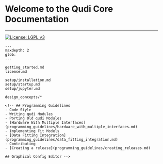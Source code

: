 # Welcome to the Qudi Core Documentation
----

[![License: LGPL v3](https://img.shields.io/badge/License-LGPL%20v3-blue.svg)](https://www.gnu.org/licenses/lgpl-3.0)

```{toctree}
---
maxdepth: 2
glob:
---

getting_started.md
license.md

setup/installation.md
setup/startup.md
setup/jupyter.md

design_concepts/*

<!-- ## Programming Guidelines
- Code Style    
- Writing qudi Modules
- Porting Old qudi Modules
- [Hardware With Multiple Interfaces](programming_guidelines/hardware_with_multiple_interfaces.md)
- Implementing Fit Models
- [Data Fitting Integration](programming_guidelines/data_fitting_integration.md)
- Contributing
- [Creating a release](programming_guidelines/creating_releases.md)

## Graphical Config Editor -->

```
